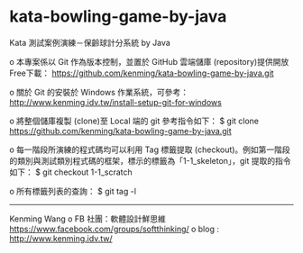 # kata-bowling-game-by-java
Kata 測試案例演練－保齡球計分系統 by Java

o 本專案係以 Git 作為版本控制，並置於 GitHub 雲端儲庫 (repository)提供開放Free下載：
https://github.com/kenming/kata-bowling-game-by-java.git

o 關於 Git 的安裝於 Windows 作業系統，可參考：
http://www.kenming.idv.tw/install-setup-git-for-windows

o 將整個儲庫複製 (clone)至 Local 端的 git 參考指令如下：
$ git clone https://github.com/kenming/kata-bowling-game-by-java.git

o 每一階段所演練的程式碼均可以利用 Tag 標籤提取 (checkout)。例如第一階段的類別與測試類別程式碼的框架，標示的標籤為「1-1_skeleton」，git 提取的指令如下：
$ git checkout 1-1_scratch

o 所有標籤列表的查詢：
$ git tag -l

--------------------------------------------------------------------------------
Kenming Wang
o FB 社團：軟體設計鮮思維
　https://www.facebook.com/groups/softthinking/
o blog : http://www.kenming.idv.tw/
